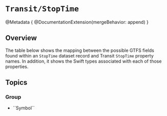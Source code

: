 # ``Transit/StopTime``

@Metadata {
  @DocumentationExtension(mergeBehavior: append)
}

## Overview

The table below shows the mapping between the possible GTFS fields found within an `StopTime` dataset record and Transit ``StopTime`` property names. In addition, it shows the Swift types associated with each of those properties.

## Topics

### <!--@START_MENU_TOKEN@-->Group<!--@END_MENU_TOKEN@-->

- <!--@START_MENU_TOKEN@-->``Symbol``<!--@END_MENU_TOKEN@-->
